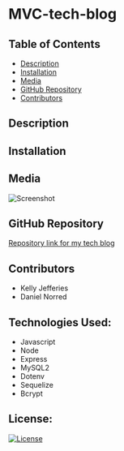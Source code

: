 # MVC-tech-blog

## Table of Contents

- [Description](#description)
- [Installation](#installation)
- [Media](#media)
- [GitHub Repository](#github-repository)
- [Contributors](#contributors)

## Description

<!-- My E-Commerce-Back-End program manages a comapies database. The program allows a user to get information, post information, put (update) information, and delete information from the database. -->

## Installation

<!-- - Clone the repository to your local machine
- Install local dependencies
    * Install npm: "npm install" 
- If manual installation is needed:
    * express: "npm install express"
    * dotenv: "npm install dotenv"
    * sequelize: "npm install sequelize"
    * MySql2: "npm install mysql2"
- Open SQL workbench and type in "CREATE DATABASE ecommerce_db"
- Right click on 'package.json' and select open integrated terminal
- Enter "npm run seed" to seed the database
- Enter "npm start" to start up the server -->

## Media

![Screenshot]()

## GitHub Repository

[Repository link for my tech blog](https://github.com/eugene125/MVC-tech-blog)

## Contributors

- Kelly Jefferies
- Daniel Norred

## Technologies Used:
- Javascript
- Node
- Express
- MySQL2
- Dotenv
- Sequelize
- Bcrypt

## License:

[![License](https://img.shields.io/badge/License-MIT%20License-Green)](http://choosealicense.com/licenses/mit/)